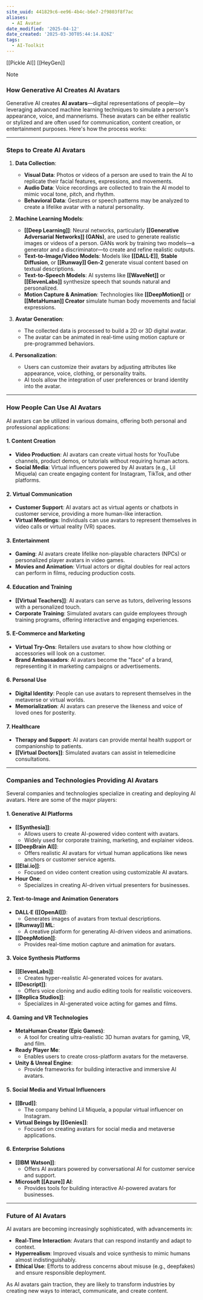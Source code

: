 ```yaml
---
site_uuid: 441829c6-ee96-4b4c-b6e7-2f9803f8f7ac
aliases:
  - AI Avatar
date_modified: '2025-04-12'
date_created: '2025-03-30T05:44:14.826Z'
tags:
  - AI-Toolkit
---
```
































[[Pickle AI]]
[[HeyGen]]

> [!NOTE]
> ### **How Generative AI Creates AI Avatars**
> 
> Generative AI creates **AI avatars**—digital representations of people—by leveraging advanced machine learning techniques to simulate a person's appearance, voice, and mannerisms. These avatars can be either realistic or stylized and are often used for communication, content creation, or entertainment purposes. Here's how the process works:
> 
> ---
> 
> ### **Steps to Create AI Avatars**
> 
> 1. **Data Collection**:
>     
>     - **Visual Data**: Photos or videos of a person are used to train the AI to replicate their facial features, expressions, and movements.
>     - **Audio Data**: Voice recordings are collected to train the AI model to mimic vocal tone, pitch, and rhythm.
>     - **Behavioral Data**: Gestures or speech patterns may be analyzed to create a lifelike avatar with a natural personality.
> 2. **Machine Learning Models**:
>     
>     - **[[Deep Learning]]**: Neural networks, particularly **[[Generative Adversarial Networks]] (GANs)**, are used to generate realistic images or videos of a person. GANs work by training two models—a generator and a discriminator—to create and refine realistic outputs.
>     - **Text-to-Image/Video Models**: Models like **[[DALL·E]]**, **Stable Diffusion**, or **[[Runway]] Gen-2** generate visual content based on textual descriptions.
>     - **Text-to-Speech Models**: AI systems like **[[WaveNet]]** or **[[ElevenLabs]]** synthesize speech that sounds natural and personalized.
>     - **Motion Capture & Animation**: Technologies like **[[DeepMotion]]** or **[[MetaHuman]] Creator** simulate human body movements and facial expressions.
> 3. **Avatar Generation**:
>     
>     - The collected data is processed to build a 2D or 3D digital avatar.
>     - The avatar can be animated in real-time using motion capture or pre-programmed behaviors.
> 4. **Personalization**:
>     
>     - Users can customize their avatars by adjusting attributes like appearance, voice, clothing, or personality traits.
>     - AI tools allow the integration of user preferences or brand identity into the avatar.
> 
> ---
> 
> ### **How People Can Use AI Avatars**
> 
> AI avatars can be utilized in various domains, offering both personal and professional applications:
> 
> #### **1. Content Creation**
> 
> - **Video Production**: AI avatars can create virtual hosts for YouTube channels, product demos, or tutorials without requiring human actors.
> - **Social Media**: Virtual influencers powered by AI avatars (e.g., Lil Miquela) can create engaging content for Instagram, TikTok, and other platforms.
> 
> #### **2. Virtual Communication**
> 
> - **Customer Support**: AI avatars act as virtual agents or chatbots in customer service, providing a more human-like interaction.
> - **Virtual Meetings**: Individuals can use avatars to represent themselves in video calls or virtual reality (VR) spaces.
> 
> #### **3. Entertainment**
> 
> - **Gaming**: AI avatars create lifelike non-playable characters (NPCs) or personalized player avatars in video games.
> - **Movies and Animation**: Virtual actors or digital doubles for real actors can perform in films, reducing production costs.
> 
> #### **4. Education and Training**
> 
> - **[[Virtual Teachers]]**: AI avatars can serve as tutors, delivering lessons with a personalized touch.
> - **Corporate Training**: Simulated avatars can guide employees through training programs, offering interactive and engaging experiences.
> 
> #### **5. E-Commerce and Marketing**
> 
> - **Virtual Try-Ons**: Retailers use avatars to show how clothing or accessories will look on a customer.
> - **Brand Ambassadors**: AI avatars become the "face" of a brand, representing it in marketing campaigns or advertisements.
> 
> #### **6. Personal Use**
> 
> - **Digital Identity**: People can use avatars to represent themselves in the metaverse or virtual worlds.
> - **Memorialization**: AI avatars can preserve the likeness and voice of loved ones for posterity.
> 
> #### **7. Healthcare**
> 
> - **Therapy and Support**: AI avatars can provide mental health support or companionship to patients.
> - **[[Virtual Doctors]]**: Simulated avatars can assist in telemedicine consultations.
> 
> ---
> 
> ### **Companies and Technologies Providing AI Avatars**
> 
> Several companies and technologies specialize in creating and deploying AI avatars. Here are some of the major players:
> 
> #### **1. Generative AI Platforms**
> 
> - **[[Synthesia]]**:
>     - Allows users to create AI-powered video content with avatars.
>     - Widely used for corporate training, marketing, and explainer videos.
> - **[[DeepBrain AI]]**:
>     - Offers realistic AI avatars for virtual human applications like news anchors or customer service agents.
> - **[[Elai.io]]**:
>     - Focused on video content creation using customizable AI avatars.
> - **Hour One**:
>     - Specializes in creating AI-driven virtual presenters for businesses.
> 
> #### **2. Text-to-Image and Animation Generators**
> 
> - **DALL·E ([[OpenAI]])**:
>     - Generates images of avatars from textual descriptions.
> - **[[Runway]] ML**:
>     - A creative platform for generating AI-driven videos and animations.
> - **[[DeepMotion]]**:
>     - Provides real-time motion capture and animation for avatars.
> 
> #### **3. Voice Synthesis Platforms**
> 
> - **[[ElevenLabs]]**:
>     - Creates hyper-realistic AI-generated voices for avatars.
> - **[[Descript]]**:
>     - Offers voice cloning and audio editing tools for realistic voiceovers.
> - **[[Replica Studios]]**:
>     - Specializes in AI-generated voice acting for games and films.
> 
> #### **4. Gaming and VR Technologies**
> 
> - **MetaHuman Creator (Epic Games)**:
>     - A tool for creating ultra-realistic 3D human avatars for gaming, VR, and film.
> - **Ready Player Me**:
>     - Enables users to create cross-platform avatars for the metaverse.
> - **Unity & Unreal Engine**:
>     - Provide frameworks for building interactive and immersive AI avatars.
> 
> #### **5. Social Media and Virtual Influencers**
> 
> - **[[Brud]]**:
>     - The company behind Lil Miquela, a popular virtual influencer on Instagram.
> - **Virtual Beings by [[Genies]]**:
>     - Focused on creating avatars for social media and metaverse applications.
> 
> #### **6. Enterprise Solutions**
> 
> - **[[IBM Watson]]**:
>     - Offers AI avatars powered by conversational AI for customer service and support.
> - **Microsoft [[Azure]] AI**:
>     - Provides tools for building interactive AI-powered avatars for businesses.
> 
> ---
> 
> ### **Future of AI Avatars**
> 
> AI avatars are becoming increasingly sophisticated, with advancements in:
> 
> - **Real-Time Interaction**: Avatars that can respond instantly and adapt to context.
> - **Hyperrealism**: Improved visuals and voice synthesis to mimic humans almost indistinguishably.
> - **Ethical Use**: Efforts to address concerns about misuse (e.g., deepfakes) and ensure responsible deployment.
> 
> As AI avatars gain traction, they are likely to transform industries by creating new ways to interact, communicate, and create content.

